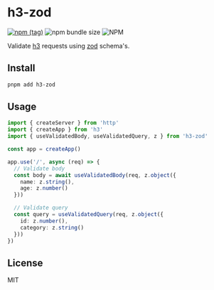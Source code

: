 # h3-zod

[![npm (tag)](https://img.shields.io/npm/v/h3-zod?style=flat&colorA=000000&colorB=000000)](https://www.npmjs.com/package/h3-zod) ![npm bundle size](https://img.shields.io/bundlephobia/minzip/h3-zod?style=flat&colorA=000000&colorB=000000) ![NPM](https://img.shields.io/npm/l/h3-zod?style=flat&colorA=000000&colorB=000000)

Validate [h3](https://github.com/unjs/h3) requests using [zod](https://github.com/colinhacks/zod) schema's.

## Install

```bash
pnpm add h3-zod
```

## Usage

```ts
import { createServer } from 'http'
import { createApp } from 'h3'
import { useValidatedBody, useValidatedQuery, z } from 'h3-zod'

const app = createApp()

app.use('/', async (req) => {
  // Validate body
  const body = await useValidatedBody(req, z.object({
    name: z.string(),
    age: z.number()
  }))

  // Validate query
  const query = useValidatedQuery(req, z.object({
    id: z.number(),
    category: z.string()
  }))
})
```

## License

MIT
